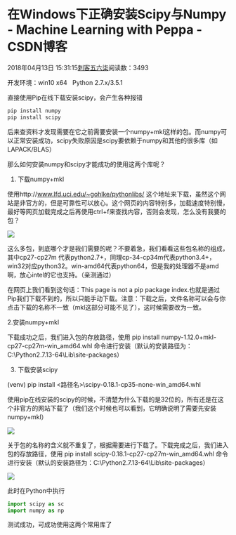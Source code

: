 # 在Windows下正确安装Scipy与Numpy - Machine Learning with Peppa - CSDN博客





2018年04月13日 15:31:15[刺客五六柒](https://me.csdn.net/qq_39521554)阅读数：3493










开发环境：win10 x64   Python 2.7.x/3.5.1


直接使用Pip在线下载安装scipy，会产生各种报错

```python
pip install numpy
pip install scipy
```

后来查资料才发现需要在它之前需要安装一个numpy+mkl这样的包。而numpy可以正常安装成功，scipy失败原因是scipy要依赖于numpy和其他的很多库（如LAPACK/BLAS）


那么如何安装numpy和scipy才能成功的使用这两个库呢？

1. 下载numpy+mkl

使用http://www.lfd.uci.edu/~gohlke/pythonlibs/ 这个地址来下载，虽然这个网站是非官方的，但是可靠性可以放心。这个网页的内容特别多，加载速度特别慢，最好等网页加载完成之后再使用ctrl+f来查找内容，否则会发现，怎么没有我要的包？

![](https://images2015.cnblogs.com/blog/901353/201701/901353-20170118101739234-1606640825.png)



这么多包，到底哪个才是我们需要的呢？不要着急，我们看看这些包名称的组成，其中cp27-cp27m 代表python2.7+，同理cp-34-cp34m代表python3.4+，win32对应python32。win-amd64代表python64，但是我的处理器不是amd啊，放心intel的它也支持。（亲测通过）

在网页上我们看到这句话：This page is not a pip package index.也就是通过Pip我们下载不到的，所以只能手动下载。注意：下载之后，文件名称可以会与你点击下载的名称不一致（mkl这部分可能不见了），这时候需要改为一致。

2.安装numpy+mkl

下载成功之后，我们进入包的存放路径，使用 pip install numpy-1.12.0+mkl-cp27-cp27m-win_amd64.whl 命令进行安装（默认的安装路径为：C:\Python2.7.13-64\Lib\site-packages）

3. 下载安装scipy

(venv) pip install <路径名>\scipy-0.18.1-cp35-none-win_amd64.whl

使用pip在线安装的scipy的时候，不清楚为什么下载的是32位的，所有还是在这个非官方的网站下载了（我们这个时候也可以看到，它明确说明了需要先安装numpy+mkl）

![](https://images2015.cnblogs.com/blog/901353/201701/901353-20170118101815703-372983960.png)

关于包的名称的含义就不重复了，根据需要进行下载了。下载完成之后，我们进入包的存放路径，使用 pip install scipy-0.18.1-cp27-cp27m-win_amd64.whl 命令进行安装（默认的安装路径为：C:\Python2.7.13-64\Lib\site-packages）

![](https://images2015.cnblogs.com/blog/901353/201701/901353-20170118101834265-583963478.png)

此时在Python中执行


```python
import scipy as sc
import numpy as np
```

测试成功，可成功使用这两个常用库了




